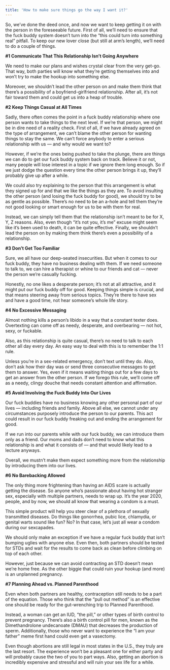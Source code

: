 ```yaml
---
title: 'How to make sure things go the way I want it?'
---
```


So, we’ve done the deed once, and now we want to keep getting it on with the person in the foreseeable future. First of all, we’ll need to ensure that the fuck buddy system doesn’t turn into the “this could turn into something real” pitfall. To keep our new lover close (but still at arm’s length), we’ll need to do a couple of things.

**#1 Communicate That This Relationship Isn’t Going Anywhere**

We need to make our plans and wishes crystal clear from the very get-go. That way, both parties will know what they’re getting themselves into and won’t try to make the hookup into something else.

Moreover, we shouldn’t lead the other person on and make them think that there’s a possibility of a boyfriend-girlfriend relationship. After all, it’s not fair toward them and could get us into a heap of trouble.

**#2 Keep Things Casual at All Times**

Sadly, there often comes the point in a fuck buddy relationship where one person wants to take things to the next level. If we’re that person, we might be in dire need of a reality check. First of all, if we have already agreed on the type of arrangement, we can’t blame the other person for wanting things to stay the same. We can’t force anybody to enter a serious relationship with us — and why would we want to?

However, if we’re the ones being pushed to take the plunge, there are things we can do to get our fuck buddy system back on track. Believe it or not, many people will lose interest in a topic if we ignore them long enough. So if we just dodge the question every time the other person brings it up, they’ll probably give up after a while.

We could also try explaining to the person that this arrangement is what they signed up for and that we like the things as they are. To avoid insulting the other person (and losing the fuck buddy for good), we should try to be as gentle as possible. There’s no need to be an a-hole and tell them they’re not good looking or smart enough for us to be with them for real.

Instead, we can simply tell them that the relationship isn’t meant to be for X, Y, Z reasons. Also, even though “it’s not you, it’s me” excuse might seem like it’s been used to death, it can be quite effective. Finally, we shouldn’t lead the person on by making them think there’s even a possibility of a relationship.

**#3 Don’t Get Too Familiar**

Sure, we all have our deep-seated insecurities. But when it comes to our fuck buddy, they have no business dealing with them. If we need someone to talk to, we can hire a therapist or whine to our friends and cat — never the person we’re casually fucking.

Honestly, no one likes a desperate person; it’s not at all attractive, and it might put our fuck buddy off for good. Keeping things simple is crucial, and that means steering away from serious topics. They’re there to have sex and have a good time, not hear someone’s whole life story.

**#4 No Excessive Messaging**

Almost nothing kills a person’s libido in a way that a constant texter does. Overtexting can come off as needy, desperate, and overbearing — not hot, sexy, or fuckable.

Also, as this relationship is quite casual, there’s no need to talk to each other all day every day. An easy way to deal with this is to remember the 1:1 rule.

Unless you’re in a sex-related emergency, don’t text until they do. Also, don’t ask how their day was or send three consecutive messages to get them to answer. Yes, even if it means waiting things out for a few days to get an answer from the other person. If we forego this rule, we’ll come off as a needy, clingy douche that needs constant attention and affirmation.

**#5 Avoid Involving the Fuck Buddy Into Our Lives**

Our fuck buddies have no business knowing any other personal part of our lives — including friends and family. Above all else, we cannot under any circumstances purposely introduce the person to our parents. This act could result in our fuck buddy freaking out and ending the arrangement for good.

If we run into our parents while with our fuck buddy, we can introduce them only as a friend. Our moms and dads don’t need to know what this relationship is and what it consists of — and that would likely lead to a lecture anyways.

Overall, we mustn’t make them expect something more from the relationship by introducing them into our lives.

**#6 No Barebacking Allowed**

The only thing more frightening than having an AIDS scare is actually getting the disease. So anyone who’s passionate about having hot stranger sex, especially with multiple partners, needs to wrap up. It’s the year 2020, people, and by now, we should all know that wearing a condom is a must.

This simple product will help you steer clear of a plethora of sexually transmitted diseases. Do things like gonorrhea, pubic lice, chlamydia, or genital warts sound like fun? No? In that case, let’s just all wear a condom during our sexcapades.

We should only make an exception if we have a regular fuck buddy that isn’t bumping uglies with anyone else. Even then, both partners should be tested for STDs and wait for the results to come back as clean before climbing on top of each other.

However, just because we can avoid contracting an STD doesn’t mean we’re home free. As the other biggie that could ruin your hookup (and more) is an unplanned pregnancy.

**#7 Planning Ahead vs. Planned Parenthood**

Even when both partners are healthy, contraception still needs to be a part of the equation. Those who think that the “pull out method” is an effective one should be ready for the gut-wrenching trip to Planned Parenthood.

Instead, a woman can get an IUD, “the pill,” or other types of birth control to prevent pregnancy. There’s also a birth control pill for men, known as the Dimethandrolone undecanoate (DMAU) that decreases the production of sperm. Additionally, those who never want to experience the “I am your father” meme first hand could even get a vasectomy.

Even though abortions are still legal in most states in the U.S., they truly are the last resort. The experience won’t be a pleasant one for either party and will probably cause the two of you to part ways. Also, getting an abortion is incredibly expensive and stressful and will ruin your sex life for a while.
